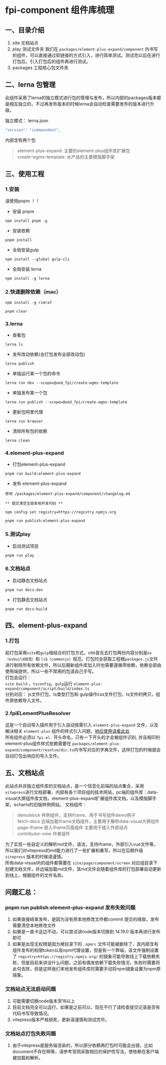 <!--
 * @Author: mjh
 * @Date: 2023-10-08 11:53:40
 * @LastEditors: mjh
 * @LastEditTime: 2023-10-08 16:34:57
 * @Description: 
-->
# fpi-component 组件库梳理

## 一、目录介绍
1. site 文档站点
2. play 测试文件夹 我们在 `packages/element-plus-expand/component` 内书写的组件，可以直接通过软链接的方式引入，进行简单测试。测试完以后在进行打包后，引入打包后的组件再进行测试。
3. packages 工程核心包文件夹


## 二、lerna 包管理
此组件采用了lerna的独立模式进行包的管理与发布，所以内部的packages版本都是相互独立的，不过再发布版本的时候lerna会自动检查需要发布的版本进行升级。

独立模式：
lerna.json
```js
"version": "independent",
```

内部含有两个包
>element-plus-expand: 主要的element-plus组件库扩展包  
>create-wgms-template: 水产品的主要模版脚手架


## 三、使用工程

### 1.安装
请使用pnpm ！！

- 安装 pnpm

```
npm install pnpm -g
```

- 安装依赖

```
pnpm install
```
- 全局安装gulp
```
npm install --global gulp-cli
```
- 全局安装 lerna
```
npm install -g lerna
```

### 2.快速删除依赖（mac）
```
npm install -g rimraf 

pnpm clear
```

### 3.lerna
- 查看包
```
lerna ls
```
- 发布改动依赖(会打包发布全部改动包)
```
lerna publish
```
- 单独运行某一个包的命令
```
lerna run dev --scope=@ued_fpi/create-wgms-template
```

- 单独发布某一个包
```
lerna run publish --scope=@ued_fpi/create-wgms-template
```

- 更新包阿里代理
```
lerna run browser
```

- 清除所有包的依赖
```
lerna clean
```


### 4.element-plus-expand

- 打包element-plus-expand

```
pnpm run build:element-plus-expand
```

- 发布 element-plus-expand

```
修改 /packages/element-plus-expand/component/changelog.md 

** 提交清空全部本地开发代码 **

npm config set registry=https://registry.npmjs.org

pnpm run publish:element-plus-expand
```
### 5.测试play

- 启动测试项目

```
pnpm run play
```

### 6.文档站点

- 启动静态文档站点

```
pnpm run docs:dev
```

- 打包静态文档站点

``` 
pnpm run docs:build
```


## 四、element-plus-expand 
### 1.打包
起打包采用`vite`和`gulp`相结合的打包方式，vite首先去打包两份内容分别是`es（esbuild规范）`和 `lib（commonjs）`规范，打包时会获取工程根`packages.js`文件进行剔除所有依赖文件，所以后期新组件库加入时也需要遵循零依赖，依赖全部由使用端提供，所以一些不常用的包请自己手写。  
打包会运行：  
`vite build` ，`tsconfig`，`gulp`运行 `element-plus-expand/component/script/build/index.ts`   
分别对应： js文件打包，ts类型打包和 gulp操作css文件打包，ts文件的拷贝，组件原依赖导入文件。
### 2.fpiELementPlusResolver
这是一个自动导入插件用于引入自动按需引入 `element-plus-expand` 文件，以及解决相关 `element-plus` 组件的样式引入问题，[响应使用请看此处](http://ued.fpi-inc.site/fpi-component/page/component/element-plus-expand/quickstart.html#_2-%E5%8A%A8%E6%80%81%E6%8C%89%E9%9C%80%E5%BC%95%E5%85%A5)  
所有组件必须以 `fpi-el-` 开头命名，只有一下开头的才会被组件识别, 并且相印的element-plus组件样式依赖需要在 `packages/element-plus-expand/component/resolve/dic.ts`内书写对应的字典文件，这样打包的时候就会自动打包出响应的导入文件。

## 五、文档站点
此站点并非独立组件库的文档站点，是一个信息化前端的站点集合，采用`vitepress`进行文档部署，内部有各个项目组的技术网站，pc端的组件库：data-visual大屏组件库文档，element-plus-expand扩展组件库文档，以及模版脚手架，echarts的旧版样例网站。
文档组件：
> demoblock 样例组件，支持iframe，用于书写组件demo例子  
> fetch-docs 远端加载iframe文档组件，主要用于解析data-visual大屏组件  
> page-iframe 嵌入iframe页面组件 主要用于接入外部站点  
> contributor-view 作者组件   

为了实现一些自定义的解析md文件，语法，支持iframe，外部引入vue文件等，所以我们对vitepress的md能力进行了一些扩展和重写，所以在后期升级 `vitepress` 版本的时候请谨慎。  
所有data-visual内的组件都需要在 `site/page/component/screen` 对应组目录下创建文档文件，并远端加载md文件，其md文件会随着组件库的打包部署自动更新到线上，根据组件的文件名称。  

## 问题汇总：

### pnpm run publish:element-plus-expand 发布失败问题
1. 如果直接结束发布，是因为没有把本地修改文件都commit 提交的缘故，发布需要清空本地修改文件
2. 如果是一直卡这边不动，可以尝试讲node版本切换到 14.19.0 版本再进行发布即可
3. 如果是出现无权限是因为根目录下的 `.npmrc` 文件可能被删除了，其内部含有组件发布的权限token以及npm代理设置，但是有一个弊端，该文件强制设置了 `registry=https://registry.npmjs.org/` 的镜象可能导致线上下载依赖失败，但是目前来讲没什么问题，之前有偶发依赖下载失败情况，失败时需要将此句去除，但是这样我们本地发布组件库时需要手动将npm镜象设置为npm原镜象。

### 文档站点无法启动问题
1. 可能需要切换node版本至16以上
2. 目前文档完全可以运行，如果是之前可以，现在不行了请检查提交记录是否有代码书写导致情况。
3. vitepress版本严格锁死，更新请谨慎和测试完毕。

### 文档站点打包失败问题
1. 由于vitepress是服务端渲染的，所以部分依赖再打包时可能会出错，比如document不存在啊等，请参考官网采取相应的保护性写法，使依赖在客户端被加载和解析。
